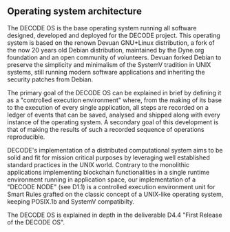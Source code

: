 ## Operating system architecture

The DECODE OS is the base operating system running all software designed, developed and deployed for the DECODE project. This operating system is based on the renown Devuan GNU+Linux distribution, a fork of the now 20 years old Debian distribution, maintained by the Dyne.org foundation and an open community of volunteers. Devuan forked Debian to preserve the simplicity and minimalism of the SystemV tradition in UNIX systems, still running modern software applications and inheriting the security patches from Debian.

The primary goal of the DECODE OS can be explained in brief by defining it as a "controlled execution environment" where, from the making of its base to the execution of every single application, all steps are recorded on a ledger of events that can be saved, analysed and shipped along with every instance of the operating system. A secondary goal of this development is that of making the results of such a recorded sequence of operations reproducible.

DECODE's implementation of a distributed computational system aims to be solid and fit for mission critical purposes by leveraging well established standard practices in the UNIX world. Contrary to the monolithic applications implementing blockchain functionalities in a single runtime environment running in application space, our implementation of a "DECODE NODE" (see D1.1) is a controlled execution environment unit for Smart Rules grafted on the classic concept of a UNIX-like operating system, keeping POSIX.1b and SystemV compatibilty.

The DECODE OS is explained in depth in the deliverable D4.4 "First Release of the DECODE OS".

